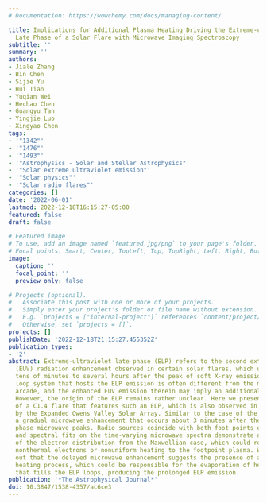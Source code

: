 ```yaml
---
# Documentation: https://wowchemy.com/docs/managing-content/

title: Implications for Additional Plasma Heating Driving the Extreme-ultraviolet
  Late Phase of a Solar Flare with Microwave Imaging Spectroscopy
subtitle: ''
summary: ''
authors:
- Jiale Zhang
- Bin Chen
- Sijie Yu
- Hui Tian
- Yuqian Wei
- Hechao Chen
- Guangyu Tan
- Yingjie Luo
- Xingyao Chen
tags:
- '"1342"'
- '"1476"'
- '"1493"'
- '"Astrophysics - Solar and Stellar Astrophysics"'
- '"Solar extreme ultraviolet emission"'
- '"Solar physics"'
- '"Solar radio flares"'
categories: []
date: '2022-06-01'
lastmod: 2022-12-18T16:15:27-05:00
featured: false
draft: false

# Featured image
# To use, add an image named `featured.jpg/png` to your page's folder.
# Focal points: Smart, Center, TopLeft, Top, TopRight, Left, Right, BottomLeft, Bottom, BottomRight.
image:
  caption: ''
  focal_point: ''
  preview_only: false

# Projects (optional).
#   Associate this post with one or more of your projects.
#   Simply enter your project's folder or file name without extension.
#   E.g. `projects = ["internal-project"]` references `content/project/deep-learning/index.md`.
#   Otherwise, set `projects = []`.
projects: []
publishDate: '2022-12-18T21:15:27.455352Z'
publication_types:
- '2'
abstract: Extreme-ultraviolet late phase (ELP) refers to the second extreme-ultraviolet
  (EUV) radiation enhancement observed in certain solar flares, which usually occurs
  tens of minutes to several hours after the peak of soft X-ray emission. The coronal
  loop system that hosts the ELP emission is often different from the main flaring
  arcade, and the enhanced EUV emission therein may imply an additional heating process.
  However, the origin of the ELP remains rather unclear. Here we present the analysis
  of a C1.4 flare that features such an ELP, which is also observed in microwave wavelengths
  by the Expanded Owens Valley Solar Array. Similar to the case of the ELP, we find
  a gradual microwave enhancement that occurs about 3 minutes after the main impulsive
  phase microwave peaks. Radio sources coincide with both foot points of the ELP loops
  and spectral fits on the time-varying microwave spectra demonstrate a clear deviation
  of the electron distribution from the Maxwellian case, which could result from injected
  nonthermal electrons or nonuniform heating to the footpoint plasma. We further point
  out that the delayed microwave enhancement suggests the presence of an additional
  heating process, which could be responsible for the evaporation of heated plasma
  that fills the ELP loops, producing the prolonged ELP emission.
publication: '*The Astrophysical Journal*'
doi: 10.3847/1538-4357/ac6ce3
---
```

